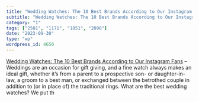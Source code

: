 ```yaml
---
title: "Wedding Watches: The 10 Best Brands According to Our Instagram Fans"
subtitle: "Wedding Watches: The 10 Best Brands According to Our Instagram Fans"
category: "1"
tags: ["2581", "1171", "1851", "2098"]
date: "2023-09-30"
type: "wp"
wordpress_id: 4650
---
```

[ Wedding Watches: The 10 Best Brands According to Our Instagram Fans]( https://teddybaldassarre.com/blogs/watches/wedding-watches?utm_source=EDITORIAL&utm_medium=email&utm_campaign=Mark%20Weekly%20Recap%209%2F30%20%2801HBBJPBT8214WB0VCDTKJD3JS%29&triplesource=klaviyo&_kx=P3j4QhYEgPunjq4qRWgAvj8r-1XO_IC3HyePwevUnXk%3D.JFDzfK) –Weddings are an occasion for gift giving, and a fine watch always makes an ideal gift, whether it’s from a parent to a prospective son- or daughter-in-law, a groom to a best man, or exchanged between the betrothed couple in addition to (or in place of) the traditional rings. What are the best wedding watches? We put th